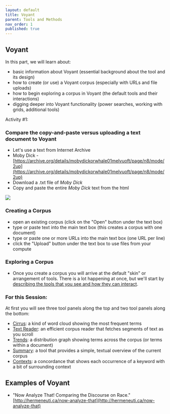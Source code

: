 ```yaml
---
layout: default
title: Voyant
parent: Tools and Methods
nav_order: 1
published: true
---
```

## Voyant

In this part, we will learn about:

- basic information about Voyant (essential background about the tool and its design)
- how to create (or use) a Voyant corpus (especially with URLs and file uploads)
- how to begin exploring a corpus in Voyant (the default tools and their interactions)
- digging deeper into Voyant functionality (power searches, working with grids, additional tools)

Activity #1:

### Compare the copy-and-paste versus uploading a text document to Voyant

- Let's use a text from Internet Archive
- Moby Dick - [https://archive.org/details/mobydickorwhale01melvuoft/page/n8/mode/2up](https://archive.org/details/mobydickorwhale01melvuoft/page/n8/mode/2up)
- Download a .txt file of _Moby Dick_
- Copy and paste the entire _Moby Dick_ text from the html 

![]({{site.baseurl}}/content/voyant.PNG)


### Creating a Corpus

- open an existing corpus (click on the "Open" button under the text box)
- type or paste text into the main text box (this creates a corpus with one document)
- type or paste one or more URLs into the main text box (one URL per line)
- click the "Upload" button under the text box to use files from your compute

### Exploring a Corpus

- Once you create a corpus you will arrive at the default "skin" or arrangement of tools. There is a lot happening at once, but we'll start by [describing the tools that you see and how they can interact](https://voyant-tools.org/?corpus=be22b2b7a30b32b09fbd0ed7aa2e62d6).

### For this Session: 

  At first you will see three tool panels along the top and two tool panels along the bottom:

- [Cirrus](https://voyant-tools.org/docs/#!/guide/cirrus): a kind of word cloud showing the most frequent terms
- [Text Reader](https://voyant-tools.org/docs/#!/guide/reader): an efficient corpus reader that fetches segments of text as you scroll
- [Trends](https://voyant-tools.org/docs/#!/guide/trends): a distribution graph showing terms across the corpus (or terms within a document)
- [Summary](https://voyant-tools.org/docs/#!/guide/summary): a tool that provides a simple, textual overview of the current corpus
- [Contexts](https://voyant-tools.org/docs/#!/guide/contexts): a concordance that shows each occurrence of a keyword with a bit of surrounding context

## Examples of Voyant

- "Now Analyze That! Comparing the Discourse on Race." [http://hermeneuti.ca/now-analyze-that](http://hermeneuti.ca/now-analyze-that)
